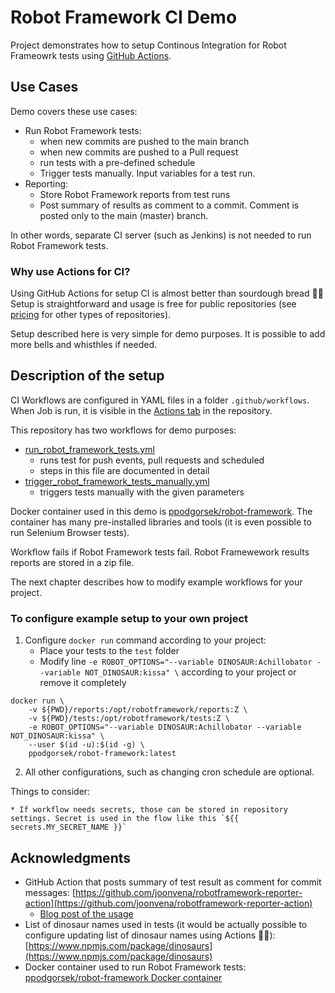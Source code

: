 # Robot Framework CI Demo

Project demonstrates how to setup Continous Integration for Robot Frameowrk tests using [GitHub Actions](https://docs.github.com/en/actions).

## Use Cases

Demo covers these use cases:

* Run Robot Framework tests:
    * when new commits are pushed to the main branch
    * when new commits are pushed to a Pull request
    * run tests with a pre-defined schedule
    * Trigger tests manually. Input variables for a test run.
* Reporting:
    * Store Robot Framework reports from test runs
    * Post summary of results as comment to a commit. Comment is posted only to the main (master) branch.

In other words, separate CI server (such as Jenkins) is not needed to run Robot Framework tests. 

### Why use Actions for CI?

Using GitHub Actions for setup CI is almost better than sourdough bread 🍞🎉 Setup is straightforward and usage is free for public repositories (see [pricing](https://github.com/pricing) for other types of repositories).

Setup described here is very simple for demo purposes. It is possible to add more bells and whisthles if needed.

## Description of the setup

CI Workflows are configured in YAML files in a folder `.github/workflows`. When Job is run, it is visible in the [Actions tab](https://github.com/laojala/robot_docker_demo/actions) in the repository. 

This repository has two workflows for demo purposes:
* [run_robot_framework_tests.yml](.github/workflows/run_robot_framework_tests.yml)
    * runs test for push events, pull requests and scheduled
    * steps in this file are documented in detail
* [trigger_robot_framework_tests_manually.yml](.github/workflows/trigger_robot_framework_tests_manually.yml)
    * triggers tests manually with the given parameters

Docker container used in this demo is [ppodgorsek/robot-framework](https://hub.docker.com/r/ppodgorsek/robot-framework). The container has many pre-installed libraries and tools (it is even possible to run Selenium Browser tests).

Workflow fails if Robot Framework tests fail. Robot Framewework results reports are stored in a zip file.

The next chapter describes how to modify example workflows for your project.

### To configure example setup to your own project

1. Configure `docker run` command according to your project:
    * Place your tests to the `test` folder
    * Modify line `-e ROBOT_OPTIONS="--variable DINOSAUR:Achillobator --variable NOT_DINOSAUR:kissa" \` according to your project or remove it completely

```
docker run \
    -v ${PWD}/reports:/opt/robotframework/reports:Z \
    -v ${PWD}/tests:/opt/robotframework/tests:Z \
    -e ROBOT_OPTIONS="--variable DINOSAUR:Achillobator --variable NOT_DINOSAUR:kissa" \
    --user $(id -u):$(id -g) \
    ppodgorsek/robot-framework:latest
```

2. All other configurations, such as changing cron schedule are optional. 

Things to consider:

    * If workflow needs secrets, those can be stored in repository settings. Secret is used in the flow like this `${{ secrets.MY_SECRET_NAME }}`

## Acknowledgments

* GitHub Action that posts summary of test result as comment for commit messages: [https://github.com/joonvena/robotframework-reporter-action](https://github.com/joonvena/robotframework-reporter-action)
    * [Blog post of the usage](https://medium.com/faun/robot-framework-testing-using-github-actions-e0aa8df16fd8)
* List of dinosaur names used in tests (it would be actually possible to configure updating list of dinosaur names using Actions 🦕🦖): [https://www.npmjs.com/package/dinosaurs](https://www.npmjs.com/package/dinosaurs)
* Docker container used to run Robot Framework tests: [ppodgorsek/robot-framework Docker container](https://hub.docker.com/r/ppodgorsek/robot-framework)
